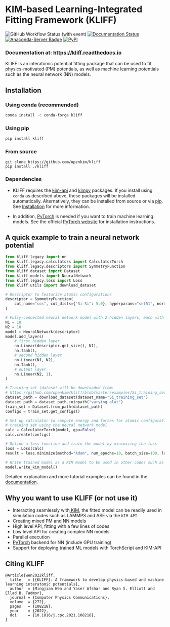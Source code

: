 # KIM-based Learning-Integrated Fitting Framework (KLIFF)

![GitHub Workflow Status (with event)](https://img.shields.io/github/actions/workflow/status/openkim/kliff/testing.yml)
[![Documentation Status](https://readthedocs.org/projects/kliff/badge/?version=latest)](https://kliff.readthedocs.io/en/latest/?badge=latest)
[![Anaconda-Server Badge](https://img.shields.io/conda/vn/conda-forge/kliff.svg)](https://anaconda.org/conda-forge/kliff)
[![PyPI](https://img.shields.io/pypi/v/kliff.svg)](https://pypi.python.org/pypi/kliff)

### Documentation at: <https://kliff.readthedocs.io>

KLIFF is an interatomic potential fitting package that can be used to fit
physics-motivated (PM) potentials, as well as machine learning potentials such
as the neural network (NN) models.


## Installation

### Using conda (recommended)

```sh
conda install -c conda-forge kliff
```

### Using pip

```sh
pip install kliff
```

### From source
```
git clone https://github.com/openkim/kliff
pip install ./kliff
```

### Dependencies

- KLIFF requires the [kim-api](https://openkim.org/kim-api/) and [kimpy](https://github.com/openkim/kimpy) packages.
  If you install using `conda` as described above, these packages will be installed automatically. Alternatively, they can be installed from source or via [pip](https://pip.pypa.io/en/stable/).
  See [Installation](https://kliff.readthedocs.io/en/latest/installation.html) for more information.

- In addition, [PyTorch](https://pytorch.org) is needed if you want to train machine learning models. See the official [PyTorch website](https://pytorch.org/get-started/locally/) for installation instructions.

## A quick example to train a neural network potential

```python
from kliff.legacy import nn
from kliff.legacy.calculators import CalculatorTorch
from kliff.legacy.descriptors import SymmetryFunction
from kliff.dataset import Dataset
from kliff.models import NeuralNetwork
from kliff.legacy.loss import Loss
from kliff.utils import download_dataset

# Descriptor to featurize atomic configurations
descriptor = SymmetryFunction(
    cut_name="cos", cut_dists={"Si-Si": 5.0}, hyperparams="set51", normalize=True
)

# Fully-connected neural network model with 2 hidden layers, each with 10 units
N1 = 10
N2 = 10
model = NeuralNetwork(descriptor)
model.add_layers(
    # first hidden layer
    nn.Linear(descriptor.get_size(), N1),
    nn.Tanh(),
    # second hidden layer
    nn.Linear(N1, N2),
    nn.Tanh(),
    # output layer
    nn.Linear(N2, 1),
)

# Training set (dataset will be downloaded from:
# https://github.com/openkim/kliff/blob/master/examples/Si_training_set.tar.gz)
dataset_path = download_dataset(dataset_name="Si_training_set")
dataset_path = dataset_path.joinpath("varying_alat")
train_set = Dataset.from_path(dataset_path)
configs = train_set.get_configs()

# Set up calculator to compute energy and forces for atomic configurations in the
# training set using the neural network model
calc = CalculatorTorch(model, gpu=False)
calc.create(configs)

# Define a loss function and train the model by minimizing the loss
loss = Loss(calc)
result = loss.minimize(method="Adam", num_epochs=10, batch_size=100, lr=0.001)

# Write trained model as a KIM model to be used in other codes such as LAMMPS and ASE
model.write_kim_model()
```

Detailed explanation and more tutorial examples can be found in the
[documentation](https://kliff.readthedocs.io/en/latest/tutorials.html).


## Why you want to use KLIFF (or not use it)

- Interacting seamlessly with[ KIM](https://openkim.org), the fitted model can be readily used in simulation codes such as LAMMPS and ASE via the `KIM API`
- Creating mixed PM and NN models
- High level API, fitting with a few lines of codes
- Low level API for creating complex NN models
- Parallel execution
- [PyTorch](https://pytorch.org) backend for NN (include GPU training)
- Support for deploying trained ML models with TorchScript and KIM-API

## Citing KLIFF

```
@Article{wen2022kliff,
  title   = {{KLIFF}: A framework to develop physics-based and machine learning interatomic potentials},
  author  = {Mingjian Wen and Yaser Afshar and Ryan S. Elliott and Ellad B. Tadmor},
  journal = {Computer Physics Communications},
  volume  = {272},
  pages   = {108218},
  year    = {2022},
  doi     = {10.1016/j.cpc.2021.108218},
}
```
